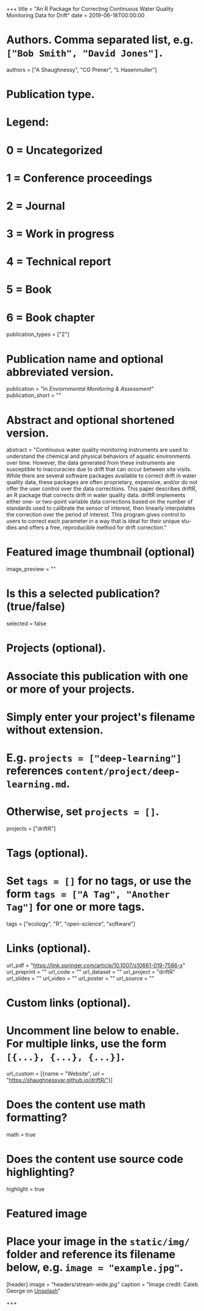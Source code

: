 +++
title = "An R Package for Correcting Continuous Water Quality Monitoring Data for Drift"
date = 2019-06-18T00:00:00

# Authors. Comma separated list, e.g. `["Bob Smith", "David Jones"]`.
authors = ["A Shaughnessy", "CG Prener", "L Hasenmuller"]

# Publication type.
# Legend:
# 0 = Uncategorized
# 1 = Conference proceedings
# 2 = Journal
# 3 = Work in progress
# 4 = Technical report
# 5 = Book
# 6 = Book chapter
publication_types = ["2"]

# Publication name and optional abbreviated version.
publication = "In *Enviornmental Monitoring & Assessment*"
publication_short = ""

# Abstract and optional shortened version.
abstract = "Continuous water quality monitoring instruments are used to understand the chemical and physical behaviors of aquatic environments over time. However, the data generated from these instruments are susceptible to inaccuracies due to drift that can occur between site visits. While there are several software packages available to correct drift in water quality data, these packages are often proprietary, expensive, and/or do not offer the user control over the data corrections. This paper describes driftR, an R package that corrects drift in water quality data. driftR implements either one- or two-point variable data corrections based on the number of standards used to calibrate the sensor of interest, then linearly interpolates the correction over the period of interest. This program gives control to users to correct each parameter in a way that is ideal for their unique stu- dies and offers a free, reproducible method for drift correction."

# Featured image thumbnail (optional)
image_preview = ""

# Is this a selected publication? (true/false)
selected = false

# Projects (optional).
#   Associate this publication with one or more of your projects.
#   Simply enter your project's filename without extension.
#   E.g. `projects = ["deep-learning"]` references `content/project/deep-learning.md`.
#   Otherwise, set `projects = []`.
projects = ["driftR"]

# Tags (optional).
#   Set `tags = []` for no tags, or use the form `tags = ["A Tag", "Another Tag"]` for one or more tags.
tags = ["ecology", "R", "open-science", "software"]

# Links (optional).
url_pdf = "https://link.springer.com/article/10.1007/s10661-019-7586-x"
url_preprint = ""
url_code = ""
url_dataset = ""
url_project = "driftR"
url_slides = ""
url_video = ""
url_poster = ""
url_source = ""

# Custom links (optional).
#   Uncomment line below to enable. For multiple links, use the form `[{...}, {...}, {...}]`.
url_custom = [{name = "Website", url = "https://shaughnessyar.github.io/driftR/"}]

# Does the content use math formatting?
math = true

# Does the content use source code highlighting?
highlight = true

# Featured image
# Place your image in the `static/img/` folder and reference its filename below, e.g. `image = "example.jpg"`.
[header]
image = "headers/stream-wide.jpg"
caption = "Image credit: Caleb George on [Unsplash](https://unsplash.com/photos/zZzKLzKP24o)"

+++